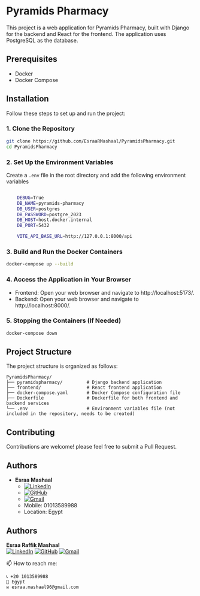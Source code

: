 # Pyramids Pharmacy

This project is a web application for Pyramids Pharmacy, built with Django for the backend and React for the frontend. The application uses PostgreSQL as the database.

## Prerequisites

- Docker
- Docker Compose

## Installation

Follow these steps to set up and run the project:

### 1. Clone the Repository

```sh
git clone https://github.com/EsraaRMashaal/PyramidsPharmacy.git
cd PyramidsPharmacy
```

### 2. Set Up the Environment Variables

Create a `.env` file in the root directory and add the following environment variables
    
```sh   

    DEBUG=True
    DB_NAME=pyramids-pharmacy
    DB_USER=postgres
    DB_PASSWORD=postgre_2023
    DB_HOST=host.docker.internal
    DB_PORT=5432

    VITE_API_BASE_URL=http://127.0.0.1:8000/api
```

### 3. Build and Run the Docker Containers
    
```sh
docker-compose up --build
```

### 4. Access the Application in Your Browser

- Frontend: Open your web browser and navigate to http://localhost:5173/.
- Backend: Open your web browser and navigate to http://localhost:8000/.

### 5. Stopping the Containers (If Needed)

```sh
docker-compose down
```
## Project Structure

The project structure is organized as follows:

```plaintext
PyramidsPharmacy/
├── pyramidspharmacy/         # Django backend application
├── frontend/                 # React frontend application
├── docker-compose.yaml       # Docker Compose configuration file
├── Dockerfile                # Dockerfile for both frontend and backend services
└── .env                      # Environment variables file (not included in the repository, needs to be created)
```

## Contributing

Contributions are welcome! please feel free to submit a Pull Request. 

## Authors

- **Esraa Mashaal**
  - [![LinkedIn](https://img.shields.io/badge/-LinkedIn-blue?style=flat&logo=linkedin&logoColor=white)](https://www.linkedin.com/in/esraamashaal/)
  - [![GitHub](https://img.shields.io/badge/-GitHub-black?style=flat&logo=github&logoColor=white)](https://github.com/EsraaRMashaal)
  - [![Gmail](https://img.shields.io/badge/-Gmail-c14438?style=flat&logo=gmail&logoColor=white)](mailto:esraa.mashaal96@gmail.com)
  - Mobile: 01013589988
  - Location: Egypt
  
## Authors

**Esraa Raffik Mashaal**  
[![LinkedIn](https://img.shields.io/badge/-LinkedIn-blue?style=flat&logo=linkedin&logoColor=white)](https://www.linkedin.com/in/esraamashaal/)   [![GitHub](https://img.shields.io/badge/-GitHub-black?style=flat&logo=github&logoColor=white)](https://github.com/EsraaRMashaal)   [![Gmail](https://img.shields.io/badge/-Gmail-c14438?style=flat&logo=gmail&logoColor=white)](mailto:mailto:esraa.mashaal96@gmail.com)


📫 How to reach me:

    📞 +20 1013589988  
    📍 Egypt  
    ✉️ esraa.mashaal96@gmail.com


